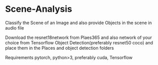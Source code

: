 # Scene-Analysis
Classify the Scene of an Image and also provide Objects in the scene in audio file

Download the resnet18network from Plaes365 and also network of your choice from Tensorflow Object Detection(preferably resnet50 coco) and place them in the Places and object detection folders

Requirements pytorch, python>3, preferably cuda, Tensorflow
